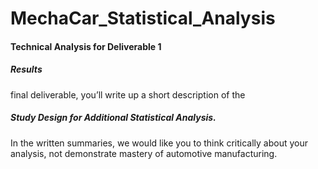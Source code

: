 # MechaCar_Statistical_Analysis

#### Technical Analysis for Deliverable 1
##### Results 

final deliverable, you’ll write up a short description of the 

##### Study Design for Additional Statistical Analysis. 
In the written summaries, we would like you to think critically about your analysis, not demonstrate mastery of automotive manufacturing.

